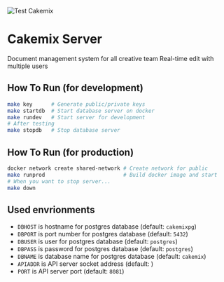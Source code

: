 ![Test Cakemix](https://github.com/wonder-wonder/cakemix-server/workflows/Test%20Cakemix/badge.svg?branch=main)

# Cakemix Server
Document management system for all creative team
Real-time edit with multiple users

## How To Run (for development)

``` sh
make key      # Generate public/private keys
make startdb  # Start database server on docker
make rundev   # Start server for development
# After testing
make stopdb   # Stop database server
```

## How To Run (for production)

``` sh
docker network create shared-network # Create network for public
make runprod                         # Build docker image and start
# When you want to stop server...
make down
```

## Used envrionments
- `DBHOST` is hostname for postgres database (default: `cakemixpg`)
- `DBPORT` is port number for postgres database (default: `5432`)
- `DBUSER` is user for postgres database (default: `postgres`)
- `DBPASS` is password for postgres database (default: `postgres`)
- `DBNAME` is database name for postgres database (default: `cakemix`)
- `APIADDR` is API server socket address (default: )
- `PORT` is API server port (default: `8081`)
